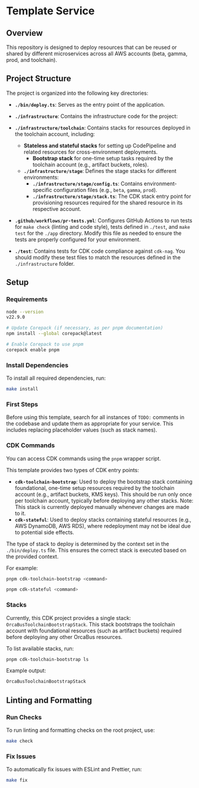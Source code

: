 # Template Service

## Overview

This repository is designed to deploy resources that can be reused or shared by different microservices across all AWS accounts (beta, gamma, prod, and toolchain).

## Project Structure

The project is organized into the following key directories:

- **`./bin/deploy.ts`**: Serves as the entry point of the application.
- **`./infrastructure`**: Contains the infrastructure code for the project:
- **`./infrastructure/toolchain`**: Contains stacks for resources deployed in the toolchain account, including:
  - **Stateless and stateful stacks** for setting up CodePipeline and related resources for cross-environment deployments.
    - **Bootstrap stack** for one-time setup tasks required by the toolchain account (e.g., artifact buckets, roles).
  - **`./infrastructure/stage`**: Defines the stage stacks for different environments:
    - **`./infrastructure/stage/config.ts`**: Contains environment-specific configuration files (e.g., `beta`, `gamma`, `prod`).
    - **`./infrastructure/stage/stack.ts`**: The CDK stack entry point for provisioning resources required for the
      shared resource in its respective account.

- **`.github/workflows/pr-tests.yml`**: Configures GitHub Actions to run tests for `make check` (linting and code style), tests defined in `./test`, and `make test` for the `./app` directory. Modify this file as needed to ensure the tests are properly configured for your environment.

- **`./test`**: Contains tests for CDK code compliance against `cdk-nag`. You should modify these test files to match the resources defined in the `./infrastructure` folder.

## Setup

### Requirements

```sh
node --version
v22.9.0

# Update Corepack (if necessary, as per pnpm documentation)
npm install --global corepack@latest

# Enable Corepack to use pnpm
corepack enable pnpm

```

### Install Dependencies

To install all required dependencies, run:

```sh
make install
```

### First Steps

Before using this template, search for all instances of `TODO:` comments in the codebase and update them as appropriate for your service. This includes replacing placeholder values (such as stack names).

### CDK Commands

You can access CDK commands using the `pnpm` wrapper script.

This template provides two types of CDK entry points:

- **`cdk-toolchain-bootstrap`**: Used to deploy the bootstrap stack containing foundational, one-time setup resources
  required by the toolchain account (e.g., artifact buckets, KMS keys). This should be run only once per toolchain account,
  typically before deploying any other stacks.
Note: This stack is currently deployed manually whenever changes are made to it.
- **`cdk-stateful`**: Used to deploy stacks containing stateful resources (e.g., AWS DynamoDB, AWS RDS), where redeployment may not be ideal due to potential side effects.

The type of stack to deploy is determined by the context set in the `./bin/deploy.ts` file. This ensures the correct stack is executed based on the provided context.

For example:

```sh
pnpm cdk-toolchain-bootstrap <command>

pnpm cdk-stateful <command>
```

### Stacks

Currently, this CDK project provides a single stack: `OrcaBusToolchainBootstrapStack`.
This stack bootstraps the toolchain account with foundational resources (such as artifact buckets) required before deploying any other OrcaBus resources.

To list available stacks, run:

```sh
pnpm cdk-toolchain-bootstrap ls
```

Example output:

```sh
OrcaBusToolchainBootstrapStack
```

## Linting and Formatting

### Run Checks

To run linting and formatting checks on the root project, use:

```sh
make check
```

### Fix Issues

To automatically fix issues with ESLint and Prettier, run:

```sh
make fix
```
